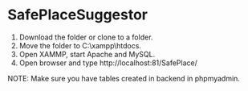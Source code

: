 # SafePlaceSuggestor

1. Download the folder or clone to a folder.
2. Move the folder to C:\xampp\htdocs.
3. Open XAMMP, start Apache and MySQL.
4. Open browser and type http://localhost:81/SafePlace/

NOTE: Make sure you have tables created in backend in phpmyadmin.

